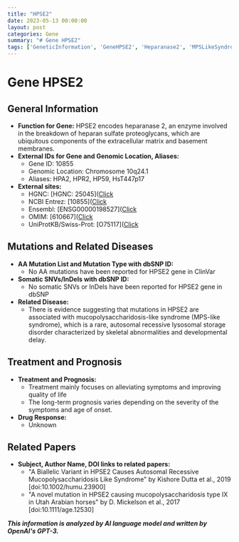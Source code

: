 ```yaml
---
title: "HPSE2"
date: 2023-05-13 00:00:00
layout: post
categories: Gene
summary: "# Gene HPSE2"
tags: ['GeneticInformation', 'GeneHPSE2', 'Heparanase2', 'MPSLikeSyndrome', 'LysosomalStorageDisorder', 'ClinVar', 'dbSNP', 'TreatmentPrognosis']
---
```


# Gene HPSE2

## General Information
- **Function for Gene:** HPSE2 encodes heparanase 2, an enzyme involved in the breakdown of heparan sulfate proteoglycans, which are ubiquitous components of the extracellular matrix and basement membranes.
- **External IDs for Gene and Genomic Location, Aliases:**
    - Gene ID: 10855
    - Genomic Location: Chromosome 10q24.1
    - Aliases: HPA2, HPR2, HP59, HsT447p17
- **External sites:** 
    - HGNC: [HGNC: 25045]([Click](https://www.genenames.org/data/gene-symbol-report/#!/hgnc_id/HGNC:25045)
    - NCBI Entrez: [10855]([Click](https://www.ncbi.nlm.nih.gov/gene/10855)
    - Ensembl: [ENSG00000198527]([Click](https://www.ensembl.org/Homo_sapiens/Gene/Summary?db=core;g=ENSG00000198527;r=10:95195822-95227064)
    - OMIM: [610667]([Click](https://www.omim.org/entry/610667)
    - UniProtKB/Swiss-Prot: [O75117]([Click](https://www.uniprot.org/uniprot/O75117)

## Mutations and Related Diseases
- **AA Mutation List and Mutation Type with dbSNP ID:**
    - No AA mutations have been reported for HPSE2 gene in ClinVar
- **Somatic SNVs/InDels with dbSNP ID:**
    - No somatic SNVs or InDels have been reported for HPSE2 gene in dbSNP
- **Related Disease:** 
    - There is evidence suggesting that mutations in HPSE2 are associated with mucopolysaccharidosis-like syndrome (MPS-like syndrome), which is a rare, autosomal recessive lysosomal storage disorder characterized by skeletal abnormalities and developmental delay.

## Treatment and Prognosis
- **Treatment and Prognosis:**
    - Treatment mainly focuses on alleviating symptoms and improving quality of life
    - The long-term prognosis varies depending on the severity of the symptoms and age of onset.
- **Drug Response:**
    - Unknown

## Related Papers
- **Subject, Author Name, DOI links to related papers:**
    - "A Biallelic Variant in HPSE2 Causes Autosomal Recessive Mucopolysaccharidosis Like Syndrome" by Kishore Dutta et al., 2019 [doi:10.1002/humu.23900]
    - "A novel mutation in HPSE2 causing mucopolysaccharidosis type IX in Utah Arabian horses" by D. Mickelson et al., 2017 [doi:10.1111/age.12530]

**_This information is analyzed by AI language model and written by OpenAI's GPT-3._**